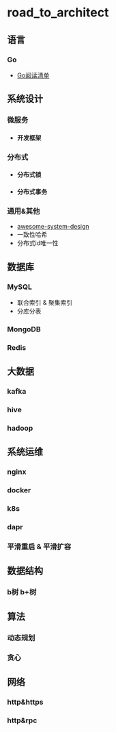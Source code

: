 
# road_to_architect

## 语言
### Go
  - [Go阅读清单](https://github.com/qichengzx/gopher-reading-list-zh_CN)

## 系统设计
### 微服务
- #### 开发框架

### 分布式
- #### 分布式锁
- #### 分布式事务

### 通用&其他
  - [awesome-system-design](https://github.com/madd86/awesome-system-design)
  - 一致性哈希
  - 分布式id唯一性

## 数据库
### MySQL
  - 联合索引 & 聚集索引
  - 分库分表

### MongoDB

### Redis

## 大数据
### kafka

### hive

### hadoop

## 系统运维
### nginx

### docker

### k8s

### dapr

### 平滑重启 & 平滑扩容

## 数据结构
### b树 b+树

## 算法
### 动态规划

### 贪心

## 网络
### http&https

### http&rpc
